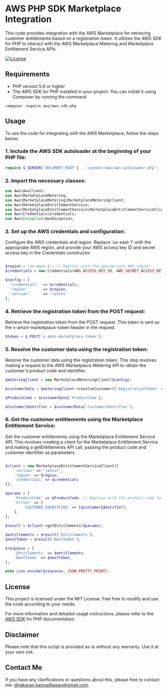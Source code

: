 # AWS PHP SDK Marketplace Integration

This code provides integration with the AWS Marketplace for retrieving customer entitlements based on a registration token. It utilizes the AWS SDK for PHP to interact with the AWS Marketplace Metering and Marketplace Entitlement Service APIs.

[![License](https://img.shields.io/badge/license-MIT-blue.svg)](LICENSE)

## Requirements
- PHP version 5.6 or higher
- The AWS SDK for PHP installed in your project. You can install it using Composer by running the command

```shell 
composer require aws/aws-sdk-php
```

## Usage

To use the code for integrating with the AWS Marketplace, follow the steps below:

### 1. Include the AWS SDK autoloader at the beginning of your PHP file:

```php 
require $_SERVER['DOCUMENT_ROOT'] . '/vendor/aws/aws-autoloader.php'; `
```

### 2. Import the necessary classes:

``` php
use Aws\AwsClient;
use Aws\MarketplaceMetering;
use Aws\MarketplaceMetering\MarketplaceMeteringClient;
use Aws\MarketplaceEntitlementService;
use Aws\MarketplaceEntitlementService\MarketplaceEntitlementServiceClient;
use Aws\Credentials\Credentials;
use Aws\Exception\AwsException;
```

### 3. Set up the AWS credentials and configuration:

Configure the AWS credentials and region. Replace 'us-east-1' with the appropriate AWS region, and provide your AWS access key ID and secret access key in the Credentials constructor.

```php

$region = 'us-east-1'; // Replace with the appropriate AWS region
$credentials = new Credentials(AWS_ACCESS_KEY_ID, AWS_SECRET_ACCESS_KEY); // Replace with your AWS credentials

$config = [
  'credentials'  => $credentials,
  'region'       => $region,
  'version'      => 'latest'
];

```

### 4. Retrieve the registration token from the POST request:

Retrieve the registration token from the POST request. This token is sent as the x-amzn-marketplace-token header in the request.

```php
$token = $_POST['x-amzn-marketplace-token'];
```

### 5. Resolve the customer data using the registration token:

Resolve the customer data using the registration token. This step involves making a request to the AWS Marketplace Metering API to obtain the customer's product code and identifier.

```php 
$meteringClient = new MarketplaceMeteringClient($config);

$customerData = $meteringClient->resolveCustomer(['RegistrationToken' => $token]);

$ProductCode = $customerData['ProductCode'];

$CustomerIdentifier = $customerData['CustomerIdentifier'];

```

### 6. Get the customer entitlements using the Marketplace Entitlement Service:

Get the customer entitlements using the Marketplace Entitlement Service API. This involves creating a client for the Marketplace Entitlement Service and making a getEntitlements API call, passing the product code and customer identifier as parameters.

```php

$client = new MarketplaceEntitlementServiceClient([
    'version' => 'latest',
    'region' => $region,
    'credentials' => $credentials
]);

$params = [
    'ProductCode' => $ProductCode, // Replace with the product code for which you want to retrieve entitlements
    'Filter' => [
        'CUSTOMER_IDENTIFIER' => [$customerIdentifier],
    ],
];
      
$result = $client->getEntitlements($params);

$entitlements = $result['Entitlements'];
$nextToken = $result['NextToken'];

$response = [
    'Entitlements' => $entitlements,
    'NextToken' => $nextToken,
];

echo json_encode($response, JSON_PRETTY_PRINT);

```

## License

This project is licensed under the MIT License. Feel free to modify and use the code according to your needs.

For more information and detailed usage instructions, please refer to the <a href="https://docs.aws.amazon.com/aws-sdk-php/" target="_blank">AWS SDK</a> for PHP documentation.

## Disclaimer
Please note that this script is provided as-is without any warranty. Use it at your own risk.

## Contact Me

If you have any clarifications or questions about this, please free to contact me: <a href="mailto: dinakaran.kannadhasan@gmail.com">dinakaran.kannadhasan@gmail.com</a>.

